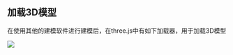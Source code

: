 ## 加载3D模型

在使用其他的建模软件进行建模后，在three.js中有如下加载器，用于加载3D模型

![](../../markdown_img/Pasted%20image%2020230328142443.png)